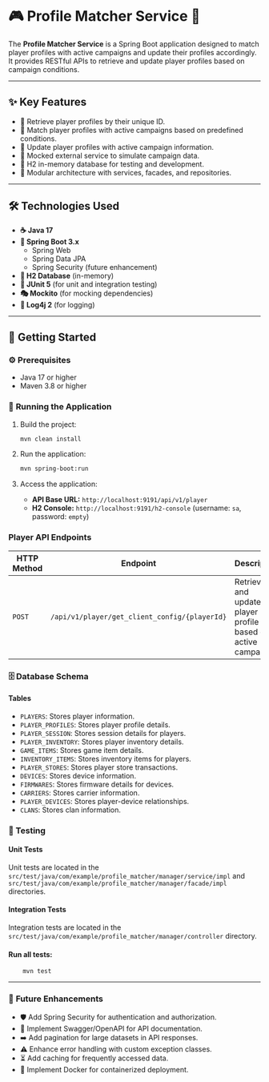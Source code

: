 # 🎮 Profile Matcher Service 🚀

The **Profile Matcher Service** is a Spring Boot application designed to match player profiles with active campaigns and update their profiles accordingly. It provides RESTful APIs to retrieve and update player profiles based on campaign conditions.

---

## ✨ **Key Features**
- 👤 Retrieve player profiles by their unique ID.
- 🎯 Match player profiles with active campaigns based on predefined conditions.
- 🔄 Update player profiles with active campaign information.
- 🧪 Mocked external service to simulate campaign data.
- 💾 H2 in-memory database for testing and development.
- 🧱 Modular architecture with services, facades, and repositories.

---

## 🛠️ **Technologies Used**
- **☕ Java 17**
- **🌱 Spring Boot 3.x**
  - Spring Web
  - Spring Data JPA
  - Spring Security (future enhancement)
- **📄 H2 Database** (in-memory)
- **🧪 JUnit 5** (for unit and integration testing)
- **🎭 Mockito** (for mocking dependencies)
- **📌  Log4j 2** (for logging)

---

## 🚀 **Getting Started**

### ⚙️ **Prerequisites**
- Java 17 or higher
- Maven 3.8 or higher

### 🏃 **Running the Application**
1.  Build the project:
    ```bash
    mvn clean install
    ```

2. Run the application:
    ```bash
    mvn spring-boot:run
    ```

4. Access the application:

   - **API Base URL:** `http://localhost:9191/api/v1/player`
   - **H2 Console:** `http://localhost:9191/h2-console` (username: `sa`, password: `empty`)

### Player API Endpoints
| HTTP Method | Endpoint                                      | Description                                                   |
|-------------|----------------------------------------------|---------------------------------------------------------------|
| `POST`      | `/api/v1/player/get_client_config/{playerId}` | Retrieves and updates the player profile based on active campaigns. |

### 🗄️ Database Schema
#### Tables
- `PLAYERS`: Stores player information.
- `PLAYER_PROFILES`: Stores player profile details.
- `PLAYER_SESSION`: Stores session details for players.
- `PLAYER_INVENTORY`: Stores player inventory details.
- `GAME_ITEMS`: Stores game item details.
- `INVENTORY_ITEMS`: Stores inventory items for players.
- `PLAYER_STORES`: Stores player store transactions.
- `DEVICES`: Stores device information.
- `FIRMWARES`: Stores firmware details for devices.
- `CARRIERS`: Stores carrier information.
- `PLAYER_DEVICES`: Stores player-device relationships.
- `CLANS`: Stores clan information.

### 🧪 Testing
#### Unit Tests
Unit tests are located in the `src/test/java/com/example/profile_matcher/manager/service/impl` and `src/test/java/com/example/profile_matcher/manager/facade/impl` directories.

#### Integration Tests
Integration tests are located in the `src/test/java/com/example/profile_matcher/manager/controller` directory.

#### Run all tests:
        mvn test

---

### 🚀 **Future Enhancements**
- 🛡️ Add Spring Security for authentication and authorization.
- 📄 Implement Swagger/OpenAPI for API documentation.
- ➡️ Add pagination for large datasets in API responses.
- ⚠️ Enhance error handling with custom exception classes.
- ⏳ Add caching for frequently accessed data.
- 🐳 Implement Docker for containerized deployment.